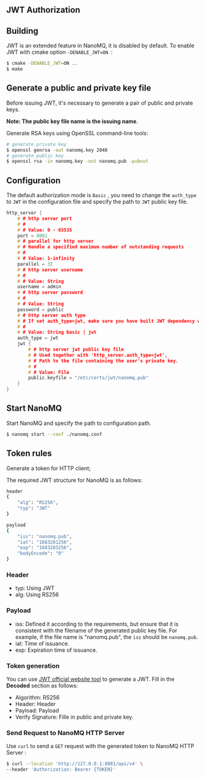 ## JWT Authorization

## Building

JWT is an extended feature in NanoMQ, it is disabled by default. To enable JWT with cmake option `-DENABLE_JWT=ON `:

```bash
$ cmake -DENABLE_JWT=ON ..
$ make
```

## Generate a public and private key file

Before issuing JWT, it's necessary to generate a pair of public and private keys. 

**Note: The public key file name is the issuing name**.

Generate RSA keys using OpenSSL command-line tools:

```bash
# generate private key
$ openssl genrsa -out nanomq.key 2048
# generate public key
$ openssl rsa -in nanomq.key -out nanomq.pub -pubout
```

## Configuration

The default authorization mode is `Basic` , you need to change the `auth_type ` to `JWT` in the configuration file and specify the path to  `JWT` public key file.

```c
http_server {
    # # http server port
    # #
    # # Value: 0 - 65535
    port = 8081
    # # parallel for http server
    # # Handle a specified maximum number of outstanding requests
    # #
    # # Value: 1-infinity
    parallel = 32
    # # http server username
    # #
    # # Value: String
    username = admin
    # # http server password
    # #
    # # Value: String
    password = public
    # # http server auth type
    # # If set auth_type=jwt, make sure you have built JWT dependency with `-DENABLE_JWT=ON` first.
    # #
    # # Value: String basic | jwt
    auth_type = jwt
    jwt {
        # # http server jwt public key file
        # # Used together with 'http_server.auth_type=jwt',
        # # Path to the file containing the user's private key.
        # #
        # # Value: File
        public.keyfile = "/etc/certs/jwt/nanomq.pub"
    }
}
```

## Start NanoMQ

Start NanoMQ and specify the path to configuration path.

```bash
$ nanomq start --conf ./nanomq.conf
```

## Token rules

Generate a token for HTTP client;

The required JWT structure for NanoMQ is as follows: 

```bash
header
{
    "alg": "RS256",
    "typ": "JWT"
}

payload
{
    "iss": "nanomq.pub",
    "iat": "1683281256",
    "exp": "1683283256",
    "bodyEncode": "0"
}
```

### Header

- typ: Using JWT
- alg: Using RS256

### Payload

- iss: Defined it according to the requirements, but ensure that it is consistent with the filename of the generated public key file. For example, if the file name is "nanomq.pub", the `iss` should be `nanomq.pub`.
- iat: Time of issuance.
- exp: Expiration time of issuance.

### Token generation

You can use [JWT official website tool](https://jwt.io/) to generate a JWT. Fill in the **Decoded** section as follows: 

- Algorithm: RS256
- Header: Header
- Payload: Payload
- Verify Signature: Fille in public and private key.

### Send Request to NanoMQ HTTP Server

Use `curl` to send a `GET` request with the generated token to NanoMQ HTTP Server : 

```bash
$ curl --location 'http://127.0.0.1:8081/api/v4' \
--header 'Authorization: Bearer {TOKEN}'
```